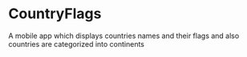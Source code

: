 # CountryFlags
A mobile app which displays countries names and their flags and also countries are categorized into continents
